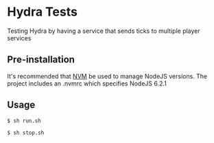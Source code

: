 # Hydra Tests

Testing Hydra by having a service that sends ticks to multiple player services

## Pre-installation

It's recommended that [NVM](https://github.com/creationix/nvm) be used to manage NodeJS versions.
The project includes an .nvmrc which specifies NodeJS 6.2.1

## Usage

```shell
$ sh run.sh
```

```shell
$ sh stop.sh
```